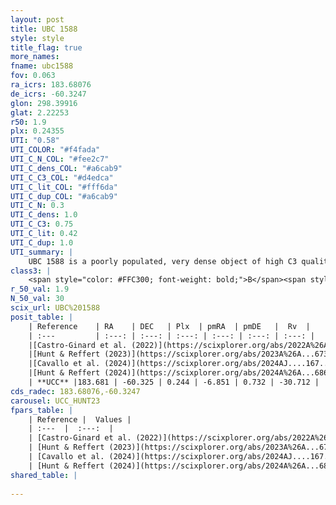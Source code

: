 ```yaml
---
layout: post
title: UBC 1588
style: style
title_flag: true
more_names: 
fname: ubc1588
fov: 0.063
ra_icrs: 183.68076
de_icrs: -60.3247
glon: 298.39916
glat: 2.22253
r50: 1.9
plx: 0.24355
UTI: "0.58"
UTI_COLOR: "#f4fada"
UTI_C_N_COL: "#fee2c7"
UTI_C_dens_COL: "#a6cab9"
UTI_C_C3_COL: "#d4edca"
UTI_C_lit_COL: "#fff6da"
UTI_C_dup_COL: "#a6cab9"
UTI_C_N: 0.3
UTI_C_dens: 1.0
UTI_C_C3: 0.75
UTI_C_lit: 0.42
UTI_C_dup: 1.0
UTI_summary: |
    UBC 1588 is a poorly populated, very dense object of high C3 quality. It was recently reported in the literature.
class3: |
    <span style="color: #FFC300; font-weight: bold;">B</span><span style="color: green; font-weight: bold;">A</span>
r_50_val: 1.9
N_50_val: 30
scix_url: UBC%201588
posit_table: |
    | Reference    | RA    | DEC   | Plx  | pmRA  | pmDE   |  Rv  |
    | :---         | :---: | :---: | :---: | :---: | :---: | :---: |
    |[Castro-Ginard et al. (2022)](https://scixplorer.org/abs/2022A%26A...661A.118C) | 183.71 | -60.33 | 0.25 | -6.86 | 0.73 | -- |
    |[Hunt & Reffert (2023)](https://scixplorer.org/abs/2023A%26A...673A.114H) | 183.685 | -60.324 | 0.261 | -6.851 | 0.725 | -30.781 |
    |[Cavallo et al. (2024)](https://scixplorer.org/abs/2024AJ....167...12C) | 183.718 | -60.331 | 0.257 | -- | -- | -- |
    |[Hunt & Reffert (2024)](https://scixplorer.org/abs/2024A%26A...686A..42H) | 183.685 | -60.324 | 0.261 | -6.851 | 0.725 | -30.781 |
    | **UCC** |183.681 | -60.325 | 0.244 | -6.851 | 0.732 | -30.712 | 
cds_radec: 183.68076,-60.3247
carousel: UCC_HUNT23
fpars_table: |
    | Reference |  Values |
    | :---  |  :---:  |
    | [Castro-Ginard et al. (2022)](https://scixplorer.org/abs/2022A%26A...661A.118C) | `AV=1.826, Dist=3833, logAge=6.878` |
    | [Hunt & Reffert (2023)](https://scixplorer.org/abs/2023A%26A...673A.114H) | `AV50=1.935, diffAV50=2.028, MOD50=12.853, logAge50=7.112` |
    | [Cavallo et al. (2024)](https://scixplorer.org/abs/2024AJ....167...12C) | `AV50=1.04, dMod50=12.42, logAge50=8.16, [Fe/H]50=0.77` |
    | [Hunt & Reffert (2024)](https://scixplorer.org/abs/2024A%26A...686A..42H) | `MassJ=454.855` |
shared_table: |
    
---
```

